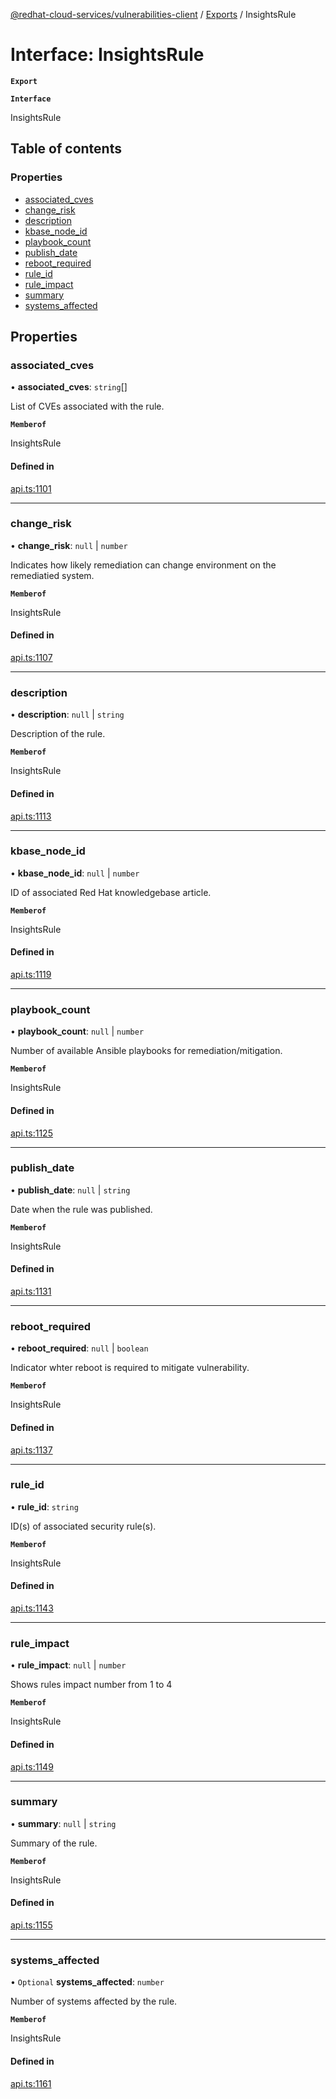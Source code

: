 [@redhat-cloud-services/vulnerabilities-client](../README.md) / [Exports](../modules.md) / InsightsRule

# Interface: InsightsRule

**`Export`**

**`Interface`**

InsightsRule

## Table of contents

### Properties

- [associated\_cves](InsightsRule.md#associated_cves)
- [change\_risk](InsightsRule.md#change_risk)
- [description](InsightsRule.md#description)
- [kbase\_node\_id](InsightsRule.md#kbase_node_id)
- [playbook\_count](InsightsRule.md#playbook_count)
- [publish\_date](InsightsRule.md#publish_date)
- [reboot\_required](InsightsRule.md#reboot_required)
- [rule\_id](InsightsRule.md#rule_id)
- [rule\_impact](InsightsRule.md#rule_impact)
- [summary](InsightsRule.md#summary)
- [systems\_affected](InsightsRule.md#systems_affected)

## Properties

### associated\_cves

• **associated\_cves**: `string`[]

List of CVEs associated with the rule.

**`Memberof`**

InsightsRule

#### Defined in

[api.ts:1101](https://github.com/RedHatInsights/javascript-clients/blob/master/packages/vulnerabilities/api.ts#L1101)

___

### change\_risk

• **change\_risk**: ``null`` \| `number`

Indicates how likely remediation can change environment on the remediatied system.

**`Memberof`**

InsightsRule

#### Defined in

[api.ts:1107](https://github.com/RedHatInsights/javascript-clients/blob/master/packages/vulnerabilities/api.ts#L1107)

___

### description

• **description**: ``null`` \| `string`

Description of the rule.

**`Memberof`**

InsightsRule

#### Defined in

[api.ts:1113](https://github.com/RedHatInsights/javascript-clients/blob/master/packages/vulnerabilities/api.ts#L1113)

___

### kbase\_node\_id

• **kbase\_node\_id**: ``null`` \| `number`

ID of associated Red Hat knowledgebase article.

**`Memberof`**

InsightsRule

#### Defined in

[api.ts:1119](https://github.com/RedHatInsights/javascript-clients/blob/master/packages/vulnerabilities/api.ts#L1119)

___

### playbook\_count

• **playbook\_count**: ``null`` \| `number`

Number of available Ansible playbooks for remediation/mitigation.

**`Memberof`**

InsightsRule

#### Defined in

[api.ts:1125](https://github.com/RedHatInsights/javascript-clients/blob/master/packages/vulnerabilities/api.ts#L1125)

___

### publish\_date

• **publish\_date**: ``null`` \| `string`

Date when the rule was published.

**`Memberof`**

InsightsRule

#### Defined in

[api.ts:1131](https://github.com/RedHatInsights/javascript-clients/blob/master/packages/vulnerabilities/api.ts#L1131)

___

### reboot\_required

• **reboot\_required**: ``null`` \| `boolean`

Indicator whter reboot is required to mitigate vulnerability.

**`Memberof`**

InsightsRule

#### Defined in

[api.ts:1137](https://github.com/RedHatInsights/javascript-clients/blob/master/packages/vulnerabilities/api.ts#L1137)

___

### rule\_id

• **rule\_id**: `string`

ID(s) of associated security rule(s).

**`Memberof`**

InsightsRule

#### Defined in

[api.ts:1143](https://github.com/RedHatInsights/javascript-clients/blob/master/packages/vulnerabilities/api.ts#L1143)

___

### rule\_impact

• **rule\_impact**: ``null`` \| `number`

Shows rules impact number from 1 to 4

**`Memberof`**

InsightsRule

#### Defined in

[api.ts:1149](https://github.com/RedHatInsights/javascript-clients/blob/master/packages/vulnerabilities/api.ts#L1149)

___

### summary

• **summary**: ``null`` \| `string`

Summary of the rule.

**`Memberof`**

InsightsRule

#### Defined in

[api.ts:1155](https://github.com/RedHatInsights/javascript-clients/blob/master/packages/vulnerabilities/api.ts#L1155)

___

### systems\_affected

• `Optional` **systems\_affected**: `number`

Number of systems affected by the rule.

**`Memberof`**

InsightsRule

#### Defined in

[api.ts:1161](https://github.com/RedHatInsights/javascript-clients/blob/master/packages/vulnerabilities/api.ts#L1161)
